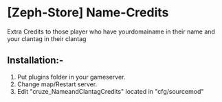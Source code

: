 # [Zeph-Store] Name-Credits
Extra Credits to those player who have yourdomainame in their name and your clantag in their clantag

## Installation:-
1) Put plugins folder in your gameserver.
2) Change map/Restart server.
3) Edit "cruze_NameandClantagCredits" located in "cfg/sourcemod"
